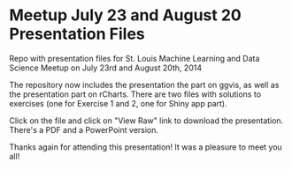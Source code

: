 Meetup July 23 and August 20 Presentation Files
================

Repo with presentation files for St. Louis Machine Learning and Data Science Meetup on July 23rd and August 20th, 2014

The repository now includes the presentation the part on ggvis, as well as the presentation part on rCharts. There are two files with solutions to exercises (one for Exercise 1 and 2, one for Shiny app part).

Click on the file and click on "View Raw" link to download the presentation. There's a PDF and a PowerPoint version.

Thanks again for attending this presentation! It was a pleasure to meet you all!
